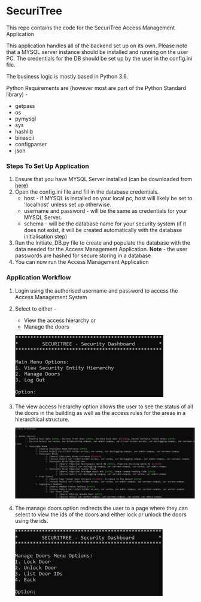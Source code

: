 # SecuriTree
This repo contains the code for the SecuriTree Access Management Application

This application handles all of the backend set up on its own. 
Please note that a MYSQL server instance should be installed and running on the user PC. 
The credentials for the DB should be set up by the user in the config.ini file.

The business logic is mostly based in Python 3.6.

Python Requirements are (however most are part of the Python Standard library) -
* getpass
* os
* pymysql
* sys
* hashlib
* binascii
* configparser
* json

### Steps To Set Up Application
1. Ensure that you have MYSQL Server installed (can be downloaded from [here](https://dev.mysql.com/downloads/))
2. Open the config.ini file and fill in the database credentials. 
    * host - if MYSQL is installed on your local pc, host will likely be set to 'localhost' unless set up otherwise.
    * username and password - will be the same as credentials for your MYSQL Server.
    * schema - will be the database name for your security system (if it does not exist, it will be created automatically with the database initialisation step)
3. Run the Initiate_DB.py file to create and populate the database with the data needed for the Access Management Application. **Note** -  the user passwords are hashed for secure storing in a database
4. You can now run the Access Management Application

### Application Workflow
1. Login using the authorised username and password to access the Access Management System
2. Select to either - 
    * View the access hierarchy or
    * Manage the doors
    
    ![main menu](https://github.com/duplesJuan/SecuriTree/blob/master/Images/main_menu.jpg?raw=true)
3. The view access hierarchy option allows the user to see the status of all the doors in the building as well as the access rules for the areas in a hierarchical structure.

    ![hierarchy](https://github.com/duplesJuan/SecuriTree/blob/master/Images/hierarchy.jpg?raw=true)
4. The manage doors option redirects the user to a page where they can select to view the ids of the doors and either lock or unlock the doors using the ids.
    
    ![manage_doors](https://github.com/duplesJuan/SecuriTree/blob/master/Images/manage_doors.jpg?raw=true)